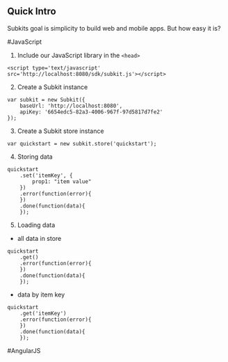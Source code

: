 Quick Intro
----
Subkits goal is simplicity to build web and mobile apps. But how easy it is?  

#JavaScript
1) Include our JavaScript library in the `<head>`  
```
<script type='text/javascript' src='http://localhost:8080/sdk/subkit.js'></script>
```
2) Create a Subkit instance  
```
var subkit = new Subkit({
	baseUrl: 'http://localhost:8080',
	apiKey: '6654edc5-82a3-4006-967f-97d5817d7fe2'
});
```
3) Create a Subkit store instance  
```
var quickstart = new subkit.store('quickstart');
```
4) Storing data  
```
quickstart
	.set('itemKey', {
		prop1: "item value"
	})
	.error(function(error){
	})
	.done(function(data){
	});
```
5) Loading data  
* all data in store  
```
quickstart
	.get()
	.error(function(error){
	})
	.done(function(data){
	});
```
* data by item key  
```
quickstart
	.get('itemKey')
	.error(function(error){
	})
	.done(function(data){
	});
```


#AngularJS
